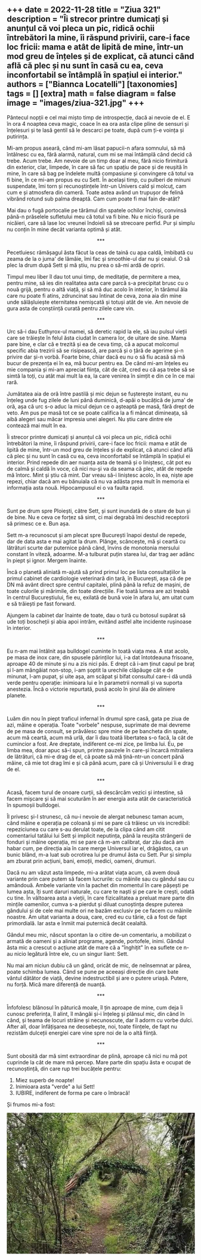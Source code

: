 
+++
date = 2022-11-28
title = "Ziua 321"
description = "Îi strecor printre dumicați și anunțul că voi pleca un pic, ridică ochii întrebători la mine, îi răspund privirii, care-i face loc fricii: mama e atât de lipită de mine, într-un mod greu de înțeles și de explicat, că atunci când află că plec și nu sunt în casă cu ea, ceva inconfortabil se întâmplă în spațiul ei interior."
authors = ["Biannca Locatelli"]
[taxonomies]
tags = []
[extra]
math = false
diagram = false
image = "images/ziua-321.jpg"
+++
---

Pântecul nopții e cel mai mișto timp de introspecție, dacă ai nevoie de el. E în ora 4 noaptea ceva magic, coace în ea ora asta clipe pline de sensuri și înțelesuri și te lasă gentil să le descarci pe toate, după cum ți-e voința și putirința.

Mi-am propus aseară, când mi-am lăsat papucii-n afara somnului, să mă întâlnesc cu ea, fără alarmă, natural, cum mi se mai întâmplă când decid că trebe. Acum trebe. Am nevoie de un timp doar al meu, fără nicio firimitură din exterior, clar, limpede, în care să fac un spațiu de pace și de reușită în mine, în care să bag pe îndelete multă compasiune și convingere că totul va fi bine, în ce mi-am propus eu cu Sett. În același timp, cu pulberi de minuni suspendate, îmi torn și recunoștințele într-un Univers cald și molcuț, cam cum e și atmosfera din cameră. Toate astea având un trupușor de felină vibrând rotund sub palma dreaptă. Cam cum poate fi mai fain de-atât?

Mai dau o fugă portocalie pe tărâmul din spatele ochilor închiși, convinsă până-n prăselele sufletului meu că totul va fi bine. Nu e nicio fisură pe nicăieri, care să lase loc vreunei îndoieli să se strecoare perfid. Pur și simplu nu conțin în mine decât varianta optimă și atât.

<p style="text-align: center;">***</p>

Pecetluiesc rămășagul ăsta făcut la ceas de taină cu apa caldă, îmbibată cu zeama de la o juma' de lămâie, îmi fac și smoothie-ul dar nu și ceaiul. O să plec la drum după Sett și mă știu, nu prea o să-mi ardă de opriri.

Timpul meu liber îl dau tot unui timp, de meditație, de permitere a mea, pentru mine, să ies din realitatea asta care parcă s-a precipitat brusc cu o nouă grijă, pentru o altă viață, și să mă duc acolo în interior, în tărâmul ăla care nu poate fi atins, zdruncinat sau întinat de ceva, zona aia din mine unde sălășluiește eternitatea nemișcată și totuși atât de vie. Am nevoie de gura asta de conștiință curată pentru zilele care vin.

<p style="text-align: center;">***</p>

Urc să-i dau Euthyrox-ul mamei, să deretic rapid la ele, să iau pulsul vieții care se trăiește în felul ăsta ciudat în camera lor, de uitare de sine. Mama pare bine, e clar că e trezită și ea de ceva timp, că a apucat molcomul specific abia trezirii să se risipească, are parcă și o țâră de agerime și-n privire dar și-n vorbă. Foarte bine, chiar dacă eu nu o să fiu acasă să mă bucur de prezența ei în ea, mă bucur pentru ea. De când mi-am înțeles eu mie compania și mi-am apreciat ființa, cât de cât, cred eu că așa trebe să se simtă la toți, cu atât mai mult la ea, la care venirea în simțit e din ce în ce mai rară.

Jumătatea aia de oră între pastilă și mic dejun se fușterește instant, eu nu înțeleg unde fug zilele de luni până duminică, d-apăi o bucățică de juma' de oră, așa că urc s-o aduc la micul dejun ce o așteaptă pe masă, fără drept de veto. Am pus pe masă tot ce se poate califica la a fi mâncat dimineața, să aibă alegeri sau măcar impresia unei alegeri. Nu știu care dintre ele contează mai mult în ea.

Îi strecor printre dumicați și anunțul că voi pleca un pic, ridică ochii întrebători la mine, îi răspund privirii, care-i face loc fricii: mama e atât de lipită de mine, într-un mod greu de înțeles și de explicat, că atunci când află că plec și nu sunt în casă cu ea, ceva inconfortabil se întâmplă în spațiul ei interior. Prind repede din aer nuanța asta de teamă și o liniștesc, cât pot eu de calmă și caldă în voce, că nici nu-și va da seama că plec, atât de repede mă întorc. Mint și știu că mint. Dar vreau să-i liniștesc acolo, în ea, niște ape repezi, chiar dacă am eu bănuiala că nu va adăsta prea mult în memoria ei informația asta nouă. Hipocampusul ei o va faulta rapid.

<p style="text-align: center;">***</p>

Sunt pe drum spre Ploiești, către Sett, și sunt inundată de o stare de bun și de bine. Nu e ceva ce forțez să simt, ci mai degrabă îmi deschid receptorii să primesc ce e. Bun așa.

Sett m-a recunoscut și am plecat spre București înapoi destul de repede, dar de data asta e mai agitat la drum. Plânge, scâncește, mă și ceartă cu lătrături scurte dar puternice până când, învins de monotonia mersului constant în viteză, adoarme. M-a tulburat puțin starea lui, dar trag aer adânc în piept și ignor. Mergem înainte.

Încă o planetă aliniată m-ajută să prind primul loc pe lista consultațiilor la primul cabinet de cardiologie veterinară din țară, în București, așa că de pe DN mă avânt direct spre centrul capitalei, plină până la refuz de mașini, de toate culorile și mărimile, din toate direcțiile. Fie toată lumea are azi treabă în centrul Bucureștiului, fie eu, exilată de bună voie în afara lui, am uitat cum e să trăiești pe fast forward.

Ajungem la cabinet dar înainte de toate, dau o tură cu botosul supărat să ude toți boscheții și abia apoi intrăm, evitând astfel alte incidente rușinoase în interior.

<p style="text-align: center;">***</p>

Eu n-am mai întâlnit așa bulldogel cuminte în toată viața mea. A stat acolo, pe masa de inox care, din spusele părinților lui, i-a dat întotdeauna frisoane, aproape 40 de minute și nu a zis nici pâs. E drept că i-am ținut capul pe braț și l-am mângâiat non-stop, i-am șoptit la urechile clăpăuge cât e de minunat, l-am pupat, și uite așa, am scăpat și bifat consultul care-i dă undă verde pentru operație: inimioara lui e în parametrii normali și va suporta anestezia. Încă o victorie repurtată, pusă acolo în șirul ăla de aliniere planete.

<p style="text-align: center;">***</p>

Luăm din nou în piept traficul infernal în drumul spre casă, gata pe ziua de azi, mâine e operația. Toate "vorbele" nespuse, suprimate de mai devreme de pe masa de consult, se prăvălesc spre mine de pe bancheta din spate, acum mă ceartă, acum mă urlă, dar îi dau toată libertatea s-o facă, la cât de cumincior a fost. Are dreptate, indiferent ce-mi zice, pe limba lui. Eu, pe limba mea, doar apuc să-i spun, printre pauzele în care-și încarcă mitraliera de lătrături, că mi-e drag de el, că poate să mă țină-ntr-un concert până mâine, că mie tot drag îmi e și că până acum, pare că și Universului îi e drag de el.

<p style="text-align: center;">***</p>

Acasă, facem turul de onoare curții, să descărcăm vezici și intestine, să facem mișcare și să mai scuturăm în aer energia asta atât de caracteristică în spumoșii bulldogei.

Îl privesc și-l strunesc, că nu-i nevoie de alergat nebunesc taman acum, când mâine e operația pe coloană și mi se pare că trăiesc un vis incredibil: repeziciunea cu care s-au derulat toate, de la clipa când am citit comentariul tatălui lui Sett și implicit neputința, până la reușita strângerii de fonduri și mâine operația, mi se pare că m-am calibrat, dar zău dacă am habar cum, pe direcția aia în care merge Universul iar el, drăgăstos, ca un bunic blând, m-a luat sub ocrotirea lui pe drumul ăsta cu Sett. Pur și simplu am zburat prin acțiuni, bani, emoții, medici, oameni, drumuri.

Dacă nu am văzut asta limpede, mi-a arătat viața acum, că avem două variante prin care putem să facem lucrurile: cu mâinile sau cu gândul sau cu amândouă. Ambele variante vin la pachet din momentul în care pășești pe lumea asta, îți sunt daruri naturale, cu care te naști și pe care le crești, odată cu tine. În vâltoarea asta a vieții, în care fizicalitatea a preluat mare parte din mințile oamenilor, cumva s-a pierdut și diluat cunoștința despre puterea gândului și de cele mai multe ori ne bazăm exclusiv pe ce facem cu mâinile noastre. Am uitat varianta a doua, care, cred eu cu tărie, că a fost de fapt primordială. Iar asta e înmiit mai puternică decât cealaltă.

Gândul meu mic, născut spontan la o citire de-un comentariu, a mobilizat o armată de oameni și a aliniat programe, agende, portofele, inimi. Gândul ăsta mic a crescut o acțiune atât de mare că a "înghițit" în ea suflete ce n-au nicio legătură între ele, cu un singur liant: Sett.

Nu mai am niciun dubiu că un gând, oricât de mic, de neînsemnat ar părea, poate schimba lumea. Când se pune pe aceeași direcție din care bate vântul dătător de viață, devine indestructibil și are o putere uriașă. Putere, nu forță. Mică mare diferență de nuanță.

<p style="text-align: center;">***</p>

Înfofolesc blănosul în păturică moale, îl țin aproape de mine, cum deja îi cunosc preferința, îl alint, îl mângâi și-i înțeleg și plânsul mic, din când în când, și teama de locuri străine și necunoscute, dar îl adorm cu vorbe dulci. After all, doar înfățișarea ne deosebește, noi, toate ființele, de fapt nu rezistăm dulceții energiei care vine spre noi de la o altă ființă.

<p style="text-align: center;">***</p>

Sunt obosită dar mă simt extraordinar de plină, aproape că nici nu mă pot cuprinde la cât de mare mă percep. Mare parte din spațiu ăsta e ocupat de recunoștință, din care rup trei bucățele pentru:
1. Miez superb de noapte!
2. Inimioara asta "verde" a lui Sett!
3. IUBIRE, indiferent de forma pe care o îmbracă!

Și frumos mi-a fost:

<div class="flex justify-center">
  <img src="images/321.jpeg" />
</div>
